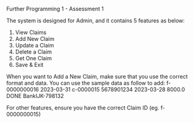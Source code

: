 Further Programming 1 - Assessment 1 

The system is designed for Admin, and it contains 5 features as below:
1. View Claims
2. Add New Claim
3. Update a Claim
4. Delete a Claim
5. Get One Claim
6. Save & Exit

When you want to Add a New Claim, make sure that you use the correct format and data. You can use the sample data as follow to add:
f-0000000016
2023-03-31
c-0000015
5678901234
2023-03-28
8000.0
DONE
BankIJK-798132

For other features, ensure you have the correct Claim ID (eg. f-0000000015)
